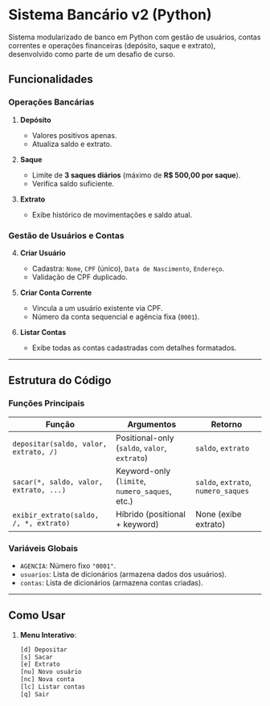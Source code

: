 # Sistema Bancário v2 (Python)

Sistema modularizado de banco em Python com gestão de usuários, contas correntes e operações financeiras (depósito, saque e extrato), desenvolvido como parte de um desafio de curso.

## Funcionalidades

### Operações Bancárias
1. **Depósito**  
   - Valores positivos apenas.  
   - Atualiza saldo e extrato.  

2. **Saque**  
   - Limite de **3 saques diários** (máximo de **R$ 500,00 por saque**).  
   - Verifica saldo suficiente.  

3. **Extrato**  
   - Exibe histórico de movimentações e saldo atual.  

### Gestão de Usuários e Contas
4. **Criar Usuário**  
   - Cadastra: `Nome`, `CPF` (único), `Data de Nascimento`, `Endereço`.  
   - Validação de CPF duplicado.  

5. **Criar Conta Corrente**  
   - Vincula a um usuário existente via CPF.  
   - Número da conta sequencial e agência fixa (`0001`).  

6. **Listar Contas**  
   - Exibe todas as contas cadastradas com detalhes formatados.  

---

## Estrutura do Código

### Funções Principais
| Função                | Argumentos                           | Retorno                     |
|-----------------------|--------------------------------------|-----------------------------|
| `depositar(saldo, valor, extrato, /)` | Positional-only (`saldo`, `valor`, `extrato`) | `saldo`, `extrato` |
| `sacar(*, saldo, valor, extrato, ...)` | Keyword-only (`limite`, `numero_saques`, etc.) | `saldo`, `extrato`, `numero_saques` |
| `exibir_extrato(saldo, /, *, extrato)` | Híbrido (positional + keyword)      | None (exibe extrato) |

### Variáveis Globais
- `AGENCIA`: Número fixo `"0001"`.  
- `usuarios`: Lista de dicionários (armazena dados dos usuários).  
- `contas`: Lista de dicionários (armazena contas criadas).  

---

## Como Usar

1. **Menu Interativo**:  
   ```bash
   [d] Depositar
   [s] Sacar
   [e] Extrato
   [nu] Novo usuário
   [nc] Nova conta
   [lc] Listar contas
   [q] Sair
